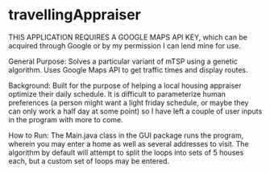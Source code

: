 # travellingAppraiser

THIS APPLICATION REQUIRES A GOOGLE MAPS API KEY, which can be
acquired through Google or by my permission I can lend mine for
use.

General Purpose:
Solves a particular variant of mTSP using a genetic algorithm.
Uses Google Maps API to get traffic times and display routes.

Background:
Built for the purpose of helping a local housing appraiser
optimize their daily schedule.  It is difficult to parameterize
human preferences (a person might want a light friday schedule, or
maybe they can only work a half day at some point) so I have left
a couple of user inputs in the program with more to come.

How to Run:
The Main.java class in the GUI package runs the program, wherein
you may enter a home as well as several addresses to visit.  The
algorithm by default will attempt to split the loops into sets of
5 houses each, but a custom set of loops may be entered.